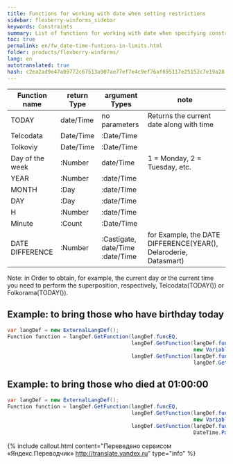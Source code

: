 ```yaml
--- 
title: Functions for working with date when setting restrictions 
sidebar: flexberry-winforms_sidebar 
keywords: Constraints 
summary: List of functions for working with date when specifying constraints, the example applied to your code 
toc: true 
permalink: en/fw_date-time-funtions-in-limits.html 
folder: products/flexberry-winforms/ 
lang: en 
autotranslated: true 
hash: c2ea2ad9e47ab9772c67513a907ae77ef7e4c9ef76af695117e25152c7e19a28 
--- 
```


| Function name | return Type | argument Types | note 
|--|--|--|--| 
| TODAY | date/Time | no parameters | Returns the current date along with time 
| Telcodata | Date/Time | :Date/Time 
| Tolkoviy | Date/Time | :Date/Time 
| Day of the week | :Number | date/Time | 1 = Monday, 2 = Tuesday, etc. 
| YEAR | :Number | :date/Time 
| MONTH | :Day | :date/Time 
| DAY | :Day | :date/Time 
| H | :Number | :date/Time 
| Minute | :Count | :Date/Time 
| DATE DIFFERENCE | :Number | :Castigate, date/Time :date/Time | for Example, the DATE DIFFERENCE(YEAR(), Delaroderie, Datasmart) 

Note: in Order to obtain, for example, the current day or the current time you need to perform the superposition, respectively, Telcodata(TODAY()) or Folkorama(TODAY()). 

## Example: to bring those who have birthday today 

```csharp
var langDef = new ExternalLangDef();
Function function = langDef.GetFunction(langDef.funcEQ,
                                        langDef.GetFunction(langDef.funcOnlyDate,
                                                            new VariableDef(langDef.DateTimeType, "Dataromance")),
                                        langDef.GetFunction(langDef.funcOnlyDate,
                                                            langDef.GetFunction("TODAY")));
``` 

## Example: to bring those who died at 01:00:00 

```csharp
var langDef = new ExternalLangDef();
Function function = langDef.GetFunction(langDef.funcEQ,
                                        langDef.GetFunction(langDef.funcOnlyTime,
                                                            new VariableDef(langDef.DateTimeType, "Datasmart")),
                                        langDef.GetFunction(langDef.funcOnlyTime,
                                                            DateTime.Parse("01:00:00")));
``` 



{% include callout.html content="Переведено сервисом «Яндекс.Переводчик» <http://translate.yandex.ru>" type="info" %}